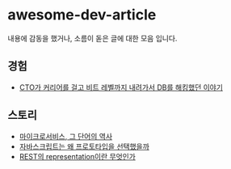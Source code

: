 # awesome-dev-article

내용에 감동을 했거나, 소름이 돋은 글에 대한 모음 입니다.

## 경험
* [CTO가 커리어를 걸고 비트 레벨까지 내려가서 DB를 해킹했던 이야기](https://techblog.gccompany.co.kr/마이크로서비스-그-단어의-역사-3cce0133312)

## 스토리
* [마이크로서비스, 그 단어의 역사](https://techblog.gccompany.co.kr/마이크로서비스-그-단어의-역사-3cce0133312)
* [자바스크립트는 왜 프로토타입을 선택했을까](https://medium.com/@limsungmook/자바스크립트는-왜-프로토타입을-선택했을까-997f985adb42)
* [REST의 representation이란 무엇인가](https://blog.npcode.com/2017/04/03/rest의-representation이란-무엇인가/)